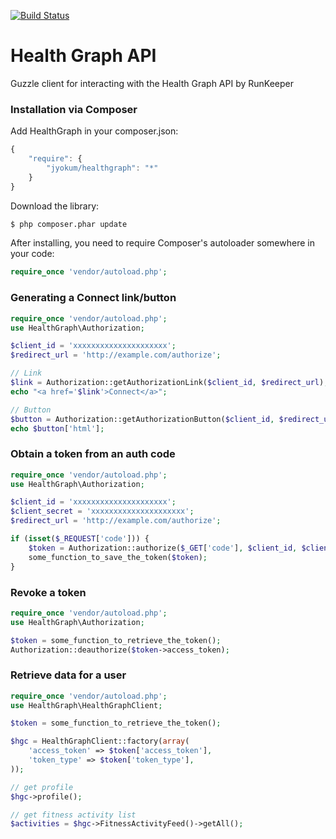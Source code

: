 [![Build Status](https://travis-ci.org/jyokum/healthgraph.png)](https://travis-ci.org/jyokum/healthgraph)

# Health Graph API

Guzzle client for interacting with the Health Graph API by RunKeeper

### Installation via Composer

Add HealthGraph in your composer.json:

```js
{
    "require": {
        "jyokum/healthgraph": "*"
    }
}
```

Download the library:

``` bash
$ php composer.phar update
```

After installing, you need to require Composer's autoloader somewhere in your code:

```php
require_once 'vendor/autoload.php';
```

### Generating a Connect link/button

```php
require_once 'vendor/autoload.php';
use HealthGraph\Authorization;

$client_id = 'xxxxxxxxxxxxxxxxxxxxx';
$redirect_url = 'http://example.com/authorize';

// Link
$link = Authorization::getAuthorizationLink($client_id, $redirect_url);
echo "<a href='$link'>Connect</a>";

// Button
$button = Authorization::getAuthorizationButton($client_id, $redirect_url);
echo $button['html'];
```

### Obtain a token from an auth code

```php
require_once 'vendor/autoload.php';
use HealthGraph\Authorization;

$client_id = 'xxxxxxxxxxxxxxxxxxxxx';
$client_secret = 'xxxxxxxxxxxxxxxxxxxxx';
$redirect_url = 'http://example.com/authorize';

if (isset($_REQUEST['code'])) {
    $token = Authorization::authorize($_GET['code'], $client_id, $client_secret, $redirect_url);
    some_function_to_save_the_token($token);
}
```

### Revoke a token

```php
require_once 'vendor/autoload.php';
use HealthGraph\Authorization;

$token = some_function_to_retrieve_the_token();
Authorization::deauthorize($token->access_token);
```

### Retrieve data for a user

```php
require_once 'vendor/autoload.php';
use HealthGraph\HealthGraphClient;

$token = some_function_to_retrieve_the_token();

$hgc = HealthGraphClient::factory(array(
    'access_token' => $token['access_token'],
    'token_type' => $token['token_type'],
));

// get profile
$hgc->profile();

// get fitness activity list
$activities = $hgc->FitnessActivityFeed()->getAll();
```

